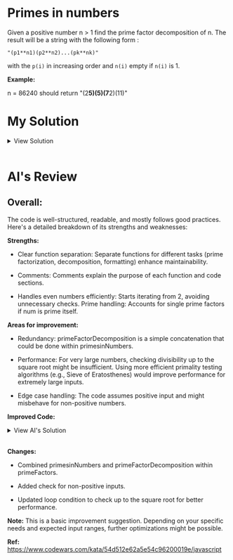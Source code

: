 # Primes in numbers

Given a positive number n > 1 find the prime factor decomposition of n. The result will be a string with the following form :

```
"(p1**n1)(p2**n2)...(pk**nk)"
```

with the `p(i)` in increasing order and `n(i)` empty if `n(i)` is 1.

**Example:**

n = 86240 should return "(2**5)(5)(7**2)(11)"

# My Solution

<details>
<summary>View Solution</summary>

```javascript
function primeFactors(num) {
  const factors = {};
  for (let i = 2; i * i <= num; i++) {
    // Start from 2 to avoid even factors
    while (num % i === 0) {
      // if it is present prevValue+1 or 0+1
      factors[i] = (factors[i] || 0) + 1;
      num /= i;
    }
  }
  if (num > 1) {
    // Handle remaining prime factor (if num is prime)
    factors[num] = 1;
  }
  return factors;
}

function primesinNumbers(n) {
  const factors = primeFactors(n);
  const decomposition = primeFactorDecomposition(factors); // Check if there are multiple factors before adding opening parenthesis

  return factors.length > 1 ? `(${decomposition})` : decomposition;
}

function primeFactorDecomposition(factors) {
  let result = "";
  for (const [prime, count] of Object.entries(factors)) {
    result += `(${prime}${count > 1 ? `**${count}` : ""})`;
  }
  return result;
}

console.log("prime factors 10: ", primeFactors(10));

console.log(primesinNumbers(86240)); // Output: (2**5)(5)(7**2)(11)
```

</details>
<br >

# AI's Review

## Overall:

The code is well-structured, readable, and mostly follows good practices. Here's a detailed breakdown of its strengths and weaknesses:

**Strengths:**

- Clear function separation: Separate functions for different tasks (prime factorization, decomposition, formatting) enhance maintainability.

- Comments: Comments explain the purpose of each function and code sections.

- Handles even numbers efficiently: Starts iterating from 2, avoiding unnecessary checks.
  Prime handling: Accounts for single prime factors if num is prime itself.

**Areas for improvement:**

- Redundancy: primeFactorDecomposition is a simple concatenation that could be done within primesinNumbers.

- Performance: For very large numbers, checking divisibility up to the square root might be insufficient. Using more efficient primality testing algorithms (e.g., Sieve of Eratosthenes) would improve performance for extremely large inputs.

- Edge case handling: The code assumes positive input and might misbehave for non-positive numbers.

**Improved Code:**

<details>
<summary>View AI's Solution</summary>

```javascript
function primesinNumbers(num) {
  if (num <= 1) {
    return ""; // Handle non-positive input
  }

  const factors = {};
  for (let i = 2; i <= Math.sqrt(num); i++) {
    while (num % i === 0) {
      factors[i] = (factors[i] || 0) + 1;
      num /= i;
    }
  }

  if (num > 1) {
    // Handle remaining prime factor (if num is prime)
    factors[num] = 1;
  }

  let result = "";
  for (const [prime, count] of Object.entries(factors)) {
    result += `(${prime}${count > 1 ? `**${count}` : ""})`;
  }
  return result;
}
```

</details>
<br >

**Changes:**

- Combined primesinNumbers and primeFactorDecomposition within primeFactors.

- Added check for non-positive inputs.

- Updated loop condition to check up to the square root for better performance.

**Note:** This is a basic improvement suggestion. Depending on your specific needs and expected input ranges, further optimizations might be possible.

**Ref:** https://www.codewars.com/kata/54d512e62a5e54c96200019e/javascript
